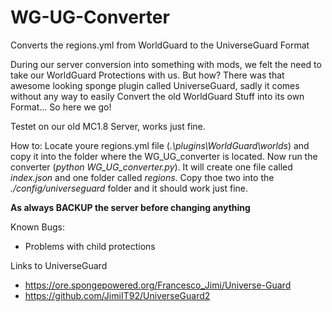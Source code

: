 # WG-UG-Converter
Converts the regions.yml from WorldGuard to the UniverseGuard Format

During our server conversion into something with mods, we felt the need to take our WorldGuard Protections with us. But how? There was that awesome looking sponge plugin called UniverseGuard, sadly it comes without any way to easily Convert the old WorldGuard Stuff into its own Format... So here we go!

Testet on our old MC1.8 Server, works just fine.

How to:
Locate youre regions.yml file (*.\plugins\WorldGuard\worlds*) and copy it into the folder where the WG_UG_converter is located.
Now run the converter (*python WG_UG_converter.py*).
It will create one file called *index.json* and one folder called *regions*. Copy thoe two into the *./config/universeguard* folder and it should work just fine.

**As always BACKUP the server before changing anything**

Known Bugs:
* Problems with child protections

Links to UniverseGuard
* https://ore.spongepowered.org/Francesco_Jimi/Universe-Guard
* https://github.com/JimiIT92/UniverseGuard2